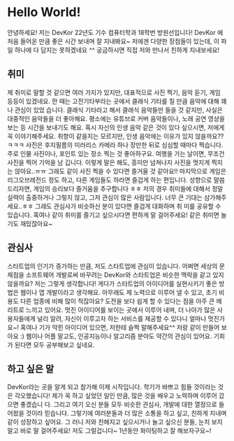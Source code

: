 # Hello World!
안녕하세요! 저는 DevKor 22년도 기수 컴퓨터학과 18학번 방원선입니다! DevKor 에 처음 들어온 만큼 좋은 시간 보내며 잘 지내봐요~ 저에겐 다양한 장점들이 있는데, 이 파일 하나에 다 담지는 못하겠네요 ^^ 궁금하시면 직접 저와 만나서 친하게 지내보세요! 

## 취미
제 취미로 말할 것 같으면 여러 가지가 있지만, 대표적으로 사진 찍기, 음악 듣기, 게임 등등이 있겠네요. 한 때는 고전기타부라는 곳에서 클래식 기타를 칠 만큼 음악에 대해 꽤나 관심이 있었
습니다. 클래식 기타라고 해서 클래식 음악들만 들을 것 같지만, 사실은 대중적인 음악들을 더 좋아해요. 평소에는 유튜브로 커버 음악들이나, 노래 공연 영상을 보는 등 시간을 보내기도 해요. 
혹시 자신의 인생 음악 같은 것이 있다 싶으시면, 저에게 꼭 이야기해주세요. 취향이 같을지는 모르지만, 인생 음악에는 이유가 있지 않을까요?? ㅋㅋㅋ 
사진은 후지필름의 미러리스 카메라 하나 장만한 뒤로 심심할 때마다 찍습니다. 주로 인물 사진이나, 포인트 있는 장소 찍는 것 좋아하구요. 여행을 가는 날이면, 무조건 사진을 찍어 기억을 남
깁니다. 이렇게 말은 해도, 흥미만 넘쳐나지 사진을 멋지게 찍지는 않아요..ㅠㅠ 그래도 같이 사진 찍을 수 있다면 즐거울 것 같아요!!
마지막으로 게임은 리그오브레전드 정도 하고, 다른 게임들도 하라면 즐겁게 하는 편입니다. 성향으로 말씀 드리자면, 게임의 승리보다 즐거움을 추구합니다 ㅎㅎ
저의 경우 취미들에 대해서 정말 실력이 출중하거나 그렇지 않고, 그저 관심이 많은 사람입니다. 너무 큰 기대는 삼가해주세요..ㅎㅎ 그래도 관심사가 비슷하신 분이 있다면 즐겁게 대화하며 취
미를 공유할 수 있습니다. 혹여나 같이 취미를 즐기고 싶으시다면 편하게 말 걸어주세요! 같은 취미면 놀기도 재밌잖아요~

## 관심사 
스타트업의 인기가 증가하는 만큼, 저도 스타트업에 관심이 있습니다. 어쩌면 세상의 문제점을 소프트웨어 개발로써 바꾸려는 DevKor와 스타트업은 비슷한 맥락을 같고 있지 않을까요? 저는 그렇게 생각합니다! 게다가 스타트업의 아이디어를 실현시키기 좋은 방법은 웹이나 앱 개발이라고 생각해요. 아무래도 제 노력으로 이루어 낼 수 있고, 초기 비용도 다른 업종에 비해 많이 적잖아요? 도전을 보다 쉽게 할 수 있다는 점을 아주 큰 메리트로 느끼고 있어요. 멋진 아이디어를 보이는 곳에서 이루어 내며, 더 나아가 많은 사용자들에게 널리 알려, 자신이 이루고자 하는 서비스를 제공할 수 있다니 얼마나 멋진가요~! 혹여나 기가 막힌 아이디어 있으면, 저한테 슬쩍 말해주세요^^ 저랑 같이 만들어 보아요 :) 웹이나 어플 말고도, 인공지능이나 알고리즘 분야도 약간의 관심이 있어요. 기회가 된다면 모두 공부해보고 싶네요.

## 하고 싶은 말 
DevKor라는 곳을 알게 되고 참가해 이제 시작입니다. 학기가 바쁘고 힘들 것이라는 것은 각오했습니다! 제가 꼭 하고 싶었던 일인 만큼, 많은 것을 배우고 노력하며 이루어 갔으면 좋겠습니
다. 그리고 여기 오신 분들 모두 비슷한 관심사, 개발에 대한 열정으로 들어왔을 것이라 믿습니다. 그렇기에 여러분들과 더 많은 소통을 하고 싶고, 친하게 지내며 같이 성장하고 싶어요. 그
러니 저와 친해지고 싶으시거나 놀고 싶으신 분들, 눈치 보지 말고 바로 말 걸어주세요! 저도 그럴겁니다~ 1년동안 화이팅하고 잘 해보자구요~! 
